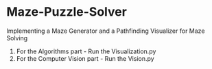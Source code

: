 # Maze-Puzzle-Solver
Implementing a Maze Generator and a Pathfinding Visualizer for Maze Solving

1. For the Algorithms part - Run the Visualization.py
2. For the Computer Vision part - Run the Vision.py
